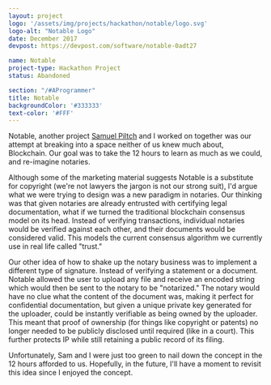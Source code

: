 ```yaml
---
layout: project
logo: '/assets/img/projects/hackathon/notable/logo.svg'
logo-alt: "Notable Logo"
date: December 2017
devpost: https://devpost.com/software/notable-0adt27

name: Notable
project-type: Hackathon Project
status: Abandoned

section: "/#AProgrammer"
title: Notable
backgroundColor: '#333333'
text-color: '#FFF'
---
```


Notable, another project [Samuel Piltch](https://samuelpiltch.com/) and I worked on together was our attempt at breaking into a space neither of us knew much about, Blockchain. Our goal was to take the 12 hours to learn as much as we could, and re-imagine notaries.

Although some of the marketing material suggests Notable is a substitute for copyright (we're not lawyers the jargon is not our strong suit), I'd argue what we were trying to design was a new paradigm in notaries. Our thinking was that given notaries are already entrusted with certifying legal documentation, what if we turned the traditional blockchain consensus model on its head. Instead of verifying transactions, individual notaries would be verified against each other, and their documents would be considered valid. This models the current consensus algorithm we currently use in real life called "trust." 

Our other idea of how to shake up the notary business was to implement a different type of signature. Instead of verifying a statement or a document. Notable allowed the user to upload any file and receive an encoded string which would then be sent to the notary to be "notarized." The notary would have no clue what the content of the document was, making it perfect for confidential documentation, but given a unique private key generated for the uploader, could be instantly verifiable as being owned by the uploader. This meant that proof of ownership (for things like copyright or patents) no longer needed to be publicly disclosed until required (like in a court). This further protects IP while still retaining a public record of its filing.

Unfortunately, Sam and I were just too green to nail down the concept in the 12 hours afforded to us. Hopefully, in the future, I'll have a moment to revisit this idea since I enjoyed the concept.